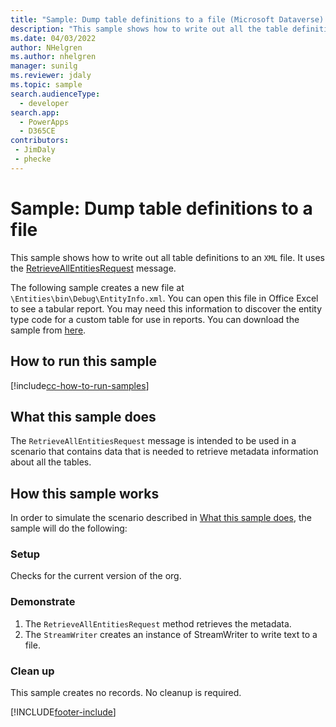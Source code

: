 ```yaml
---
title: "Sample: Dump table definitions to a file (Microsoft Dataverse) | Microsoft Docs" # Intent and product brand in a unique string of 43-59 chars including spaces
description: "This sample shows how to write out all the table definitions to an XML file." # 115-145 characters including spaces. This abstract displays in the search result.
ms.date: 04/03/2022
author: NHelgren
ms.author: nhelgren
manager: sunilg
ms.reviewer: jdaly
ms.topic: sample
search.audienceType: 
  - developer
search.app: 
  - PowerApps
  - D365CE
contributors:
 - JimDaly
 - phecke
---
```

# Sample: Dump table definitions to a file



This sample shows how to write out all table definitions  to an `XML` file. It uses the [RetrieveAllEntitiesRequest](/dotnet/api/microsoft.xrm.sdk.messages.retrieveallentitiesrequest) message.

The following sample creates a new file at `\Entities\bin\Debug\EntityInfo.xml`. You can open this file in Office Excel to see a tabular report. You may need this information to discover the entity type code for a custom table for use in reports. You can download the sample from [here](https://github.com/Microsoft/PowerApps-Samples/tree/master/cds/orgsvc/C%23/DumpEntityMetadata).

## How to run this sample

[!include[cc-how-to-run-samples](../../includes/cc-how-to-run-samples.md)]

## What this sample does

The `RetrieveAllEntitiesRequest` message is intended to be used in a scenario that contains data that is needed to retrieve metadata information about all the tables.

## How this sample works

In order to simulate the scenario described in [What this sample does](#what-this-sample-does), the sample will do the following:

### Setup

Checks for the current version of the org.


### Demonstrate

1. The `RetrieveAllEntitiesRequest` method retrieves the metadata. 
1. The `StreamWriter` creates an instance of StreamWriter to write text to a file.

### Clean up

This sample creates no records. No cleanup is required.




[!INCLUDE[footer-include](../../../../includes/footer-banner.md)]
